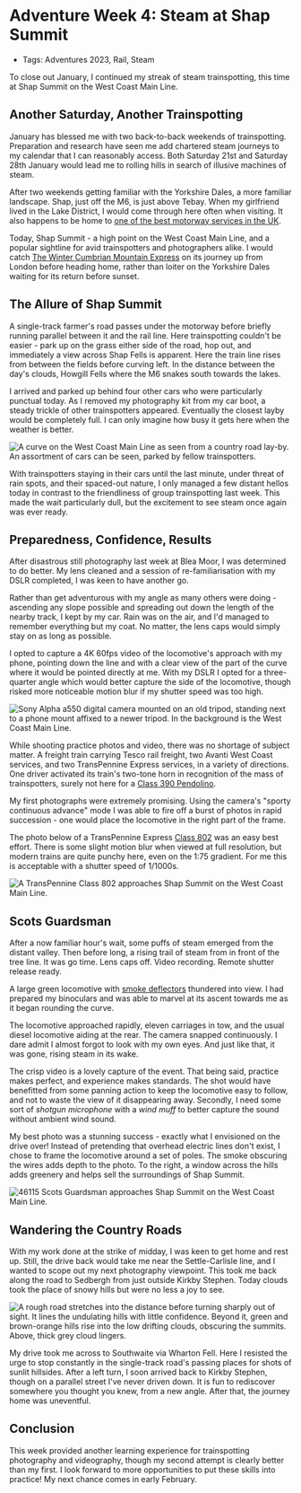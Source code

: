 # Adventure Week 4: Steam at Shap Summit

- Tags: Adventures 2023, Rail, Steam

To close out January, I continued my streak of steam trainspotting, this time at Shap Summit on the West Coast Main Line.

## Another Saturday, Another Trainspotting

January has blessed me with two back-to-back weekends of trainspotting. Preparation and research have seen me add chartered steam journeys to my calendar that I can reasonably access. Both Saturday 21st and Saturday 28th January would lead me to rolling hills in search of illusive machines of steam.

After two weekends getting familiar with the Yorkshire Dales, a more familiar landscape. Shap, just off the M6, is just above Tebay. When my girlfriend lived in the Lake District, I would come through here often when visiting. It also happens to be home to [one of the best motorway services in the UK](https://www.tebayservices.com/).

Today, Shap Summit - a high point on the West Coast Main Line, and a popular sightline for avid trainspotters and photographers alike. I would catch [The Winter Cumbrian Mountain Express](https://www.railwaytouring.net/the-winter-cumbrian-mountain-express---london) on its journey up from London before heading home, rather than loiter on the Yorkshire Dales waiting for its return before sunset.

## The Allure of Shap Summit

A single-track farmer's road passes under the motorway before briefly running parallel between it and the rail line. Here trainspotting couldn't be easier - park up on the grass either side of the road, hop out, and immediately a view across Shap Fells is apparent. Here the train line rises from between the fields before curving left. In the distance between the day's clouds, Howgill Fells where the M6 snakes south towards the lakes.

I arrived and parked up behind four other cars who were particularly punctual today. As I removed my photography kit from my car boot, a steady trickle of other trainspotters appeared. Eventually the closest layby would be completely full. I can only imagine how busy it gets here when the weather is better.

<img src="https://s3.eu-west-2.amazonaws.com/jessrising.com/shap-summit-1.jpeg" alt="A curve on the West Coast Main Line as seen from a country road lay-by. An assortment of cars can be seen, parked by fellow trainspotters." />

With trainspotters staying in their cars until the last minute, under threat of rain spots, and their spaced-out nature, I only managed a few distant hellos today in contrast to the friendliness of group trainspotting last week. This made the wait particularly dull, but the excitement to see steam once again was ever ready.

## Preparedness, Confidence, Results

After disastrous still photography last week at Blea Moor, I was determined to do better. My lens cleaned and a session of re-familiarisation with my DSLR completed, I was keen to have another go.

Rather than get adventurous with my angle as many others were doing - ascending any slope possible and spreading out down the length of the nearby track, I kept by my car. Rain was on the air, and I'd managed to remember everything but my coat. No matter, the lens caps would simply stay on as long as possible.

I opted to capture a 4K 60fps video of the locomotive's approach with my phone, pointing down the line and with a clear view of the part of the curve where it would be pointed directly at me. With my DSLR I opted for a three-quarter angle which would better capture the side of the locomotive, though risked more noticeable motion blur if my shutter speed was too high.

<img src="https://s3.eu-west-2.amazonaws.com/jessrising.com/shap-summit-2.jpeg" alt="Sony Alpha a550 digital camera mounted on an old tripod, standing next to a phone mount affixed to a newer tripod. In the background is the West Coast Main Line." />

While shooting practice photos and video, there was no shortage of subject matter. A freight train carrying Tesco rail freight, two Avanti West Coast services, and two TransPennine Express services, in a variety of directions. One driver activated its train's two-tone horn in recognition of the mass of trainspotters, surely not here for a [Class 390 Pendolino](https://en.wikipedia.org/wiki/British_Rail_Class_390).

My first photographs were extremely promising. Using the camera's "sporty continuous advance" mode I was able to fire off a burst of photos in rapid succession - one would place the locomotive in the right part of the frame.

The photo below of a TransPennine Express [Class 802](https://en.wikipedia.org/wiki/British_Rail_Class_802) was an easy best effort. There is some slight motion blur when viewed at full resolution, but modern trains are quite punchy here, even on the 1:75 gradient. For me this is acceptable with a shutter speed of 1/1000s.

<img src="https://s3.eu-west-2.amazonaws.com/jessrising.com/class-802-at-shap-summit-230128-lg.jpeg" alt="A TransPennine Class 802 approaches Shap Summit on the West Coast Main Line." />

## Scots Guardsman

After a now familiar hour's wait, some puffs of steam emerged from the distant valley. Then before long, a rising trail of steam from in front of the tree line. It was go time. Lens caps off. Video recording. Remote shutter release ready.

A large green locomotive with [smoke deflectors](https://en.wikipedia.org/wiki/Smoke_deflectors) thundered into view. I had prepared my binoculars and was able to marvel at its ascent towards me as it began rounding the curve. 

The locomotive approached rapidly, eleven carriages in tow, and the usual diesel locomotive aiding at the rear. The camera snapped continuously. I dare admit I almost forgot to look with my own eyes. And just like that, it was gone, rising steam in its wake.

<youtube id="fSlrlNC6_tY" />

The crisp video is a lovely capture of the event. That being said, practice makes perfect, and experience makes standards. The shot would have benefitted from some panning action to keep the locomotive easy to follow, and not to waste the view of it disappearing away. Secondly, I need some sort of *shotgun microphone* with a *wind muff* to better capture the sound without ambient wind sound.

My best photo was a stunning success - exactly what I envisioned on the drive over! Instead of pretending that overhead electric lines don't exist, I chose to frame the locomotive around a set of poles. The smoke obscuring the wires adds depth to the photo. To the right, a window across the hills adds greenery and helps sell the surroundings of Shap Summit.

<img src="https://s3.eu-west-2.amazonaws.com/jessrising.com/scots-guardsman-at-shap-summit-230128-lg.jpeg" alt="46115 Scots Guardsman approaches Shap Summit on the West Coast Main Line." cover />

## Wandering the Country Roads

With my work done at the strike of midday, I was keen to get home and rest up. Still, the drive back would take me near the Settle-Carlisle line, and I wanted to scope out my next photography viewpoint. This took me back along the road to Sedbergh from just outside Kirkby Stephen. Today clouds took the place of snowy hills but were no less a joy to see.

<img src="https://s3.eu-west-2.amazonaws.com/jessrising.com/the-road-to-sedbergh-230128-lg.jpeg" alt="A rough road stretches into the distance before turning sharply out of sight. It lines the undulating hills with little confidence. Beyond it, green and brown-orange hills rise into the low drifting clouds, obscuring the summits. Above, thick grey cloud lingers." />

My drive took me across to Southwaite via Wharton Fell. Here I resisted the urge to stop constantly in the single-track road's passing places for shots of sunlit hillsides. After a left turn, I soon arrived back to Kirkby Stephen, though on a parallel street I've never driven down. It is fun to rediscover somewhere you thought you knew, from a new angle. After that, the journey home was uneventful.

## Conclusion

This week provided another learning experience for trainspotting photography and videography, though my second attempt is clearly better than my first. I look forward to more opportunities to put these skills into practice! My next chance comes in early February.
